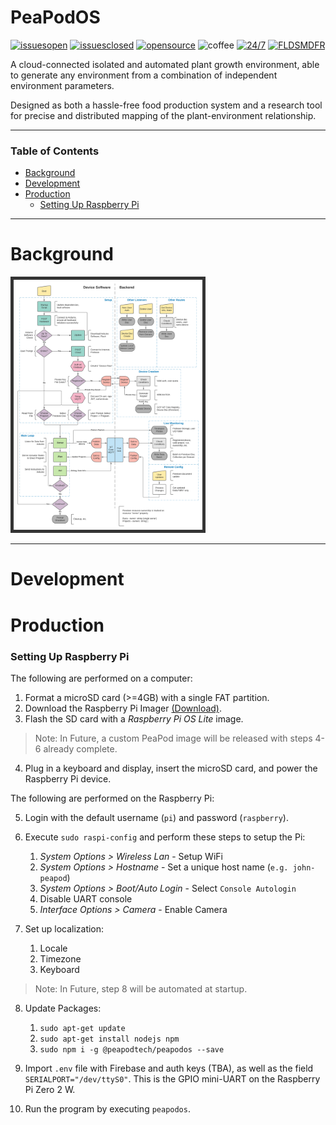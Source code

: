 # PeaPodOS <!-- omit in toc -->

[![issuesopen](https://img.shields.io/github/issues/PeaPodTechnologies/peapod)](https://github.com/PeaPodTech/PeaPod/issues) [![issuesclosed](https://img.shields.io/github/issues-closed/PeaPodTechnologies/peapod)](https://github.com/PeaPodTech/PeaPod/issues?q=is%3Aissue+is%3Aclosed) [![opensource](https://img.shields.io/badge/open-source-red)](https://github.com/PeaPodTechnologies/PeaPod/issues?q=is%3Aopen+is%3Aissue+label%3A%22Status%3A+Open%22) ![coffee](https://img.shields.io/badge/powered%20by-coffee-brown) [![24/7](https://img.shields.io/badge/Eat,%20Sleep,-PeaPod-darkgreen)](https://www.youtube.com/watch?v=2zWv9JC5G3w) [![FLDSMDFR](https://img.shields.io/badge/The-FLDSMDFR-orange)](https://www.youtube.com/watch?v=k8xFbWLUDoQ)

<!-- TODO: Build Statuses? -->
 
A cloud-connected isolated and automated plant growth environment, able to generate any environment from a combination of independent environment parameters. 

Designed as both a hassle-free food production system and a research tool for precise and distributed mapping of the plant-environment relationship.

***
### Table of Contents
- [Background](#background)
- [Development](#development)
- [Production](#production)
    - [Setting Up Raspberry Pi](#setting-up-raspberry-pi)
***

# Background

<a href="https://www.youtube.com/watch?v=2zWv9JC5G3w" target="_blank"><img src="assets/control_flow.png" width=60% style="border: 5px solid #333"/></a>

***

# Development

<!-- TODO: Dev environment, testing modes, making an ENV file -->

# Production

### Setting Up Raspberry Pi

The following are performed on a computer:

1. Format a microSD card (>=4GB) with a single FAT partition.
2. Download the Raspberry Pi Imager [(Download)](https://www.raspberrypi.com/software/).
3. Flash the SD card with a *Raspberry Pi OS Lite* image.

> Note: In Future, a custom PeaPod image will be released with steps 4-6 already complete.

4. Plug in a keyboard and display, insert the microSD card, and power the Raspberry Pi device.

The following are performed on the Raspberry Pi:

5. Login with the default username (`pi`) and password (`raspberry`).
6. Execute `sudo raspi-config` and perform these steps to setup the Pi:
   1. *System Options > Wireless Lan* - Setup WiFi
   2. *System Options > Hostname* - Set a unique host name (`e.g. john-peapod`)
   3. *System Options > Boot/Auto Login* - Select `Console Autologin`
   4. Disable UART console
   5. *Interface Options > Camera* - Enable Camera

7. Set up localization:
   1. Locale
   2. Timezone
   3. Keyboard

> Note: In Future, step 8 will be automated at startup.
8. Update Packages:
   1. `sudo apt-get update`
   2. `sudo apt-get install nodejs npm`
   3. `sudo npm i -g @peapodtech/peapodos --save`

9. Import `.env` file with Firebase and auth keys (TBA), as well as the field `SERIALPORT="/dev/ttyS0"`. This is the GPIO mini-UART on the Raspberry Pi Zero 2 W.

11. Run the program by executing `peapodos`.